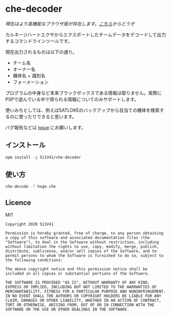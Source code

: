 # che-decoder

*現在はより高機能なブラウザ版が存在します。[こちら](https://github.com/511V41/che-reader)からどうぞ*

カルネージハートエクサからエクスポートしたチームデータをデコードして出力するコマンドラインツールです。

現在出力されるものは以下の通り。

- チーム名
- オーナー名
- 機体名 + 識別名
- フォーメーション

プログラムの中身など本来ブラックボックスである情報は取りません。実際にPSPで遊んでいる中で得られる情報についてのみサポートします。

使いみちとしては、例えばSATLOKEのバックアップから目当ての機体を検索するのに使ったりできると思います。

バグ報告などは [issue](https://github.com/511V41/che-decoder/issues) にお願いします。

## インストール

```sh
npm install -g 511V41/che-decoder
```

## 使い方

```sh
che-decode -f hoge.che
```

## Licence

MIT

```
Copyright 2020 511V41

Permission is hereby granted, free of charge, to any person obtaining a copy of this software and associated documentation files (the "Software"), to deal in the Software without restriction, including without limitation the rights to use, copy, modify, merge, publish, distribute, sublicense, and/or sell copies of the Software, and to permit persons to whom the Software is furnished to do so, subject to the following conditions:

The above copyright notice and this permission notice shall be included in all copies or substantial portions of the Software.

THE SOFTWARE IS PROVIDED "AS IS", WITHOUT WARRANTY OF ANY KIND, EXPRESS OR IMPLIED, INCLUDING BUT NOT LIMITED TO THE WARRANTIES OF MERCHANTABILITY, FITNESS FOR A PARTICULAR PURPOSE AND NONINFRINGEMENT. IN NO EVENT SHALL THE AUTHORS OR COPYRIGHT HOLDERS BE LIABLE FOR ANY CLAIM, DAMAGES OR OTHER LIABILITY, WHETHER IN AN ACTION OF CONTRACT, TORT OR OTHERWISE, ARISING FROM, OUT OF OR IN CONNECTION WITH THE SOFTWARE OR THE USE OR OTHER DEALINGS IN THE SOFTWARE.
```
